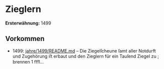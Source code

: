 # Zieglern

**Ersterwähnung:** 1499

## Vorkommen
- 1499: [jahre/1499/README.md](../jahre/1499/README.md) – Die Ziegelſcheune ſamt aller Notdurft und Zugehörung
iſt erbaut und den Zieglern für ein Tauſend Ziegel zu ;
brennen 1 fﬀl...
